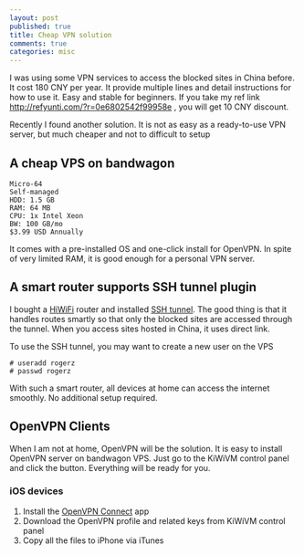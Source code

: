 ```yaml
---
layout: post
published: true
title: Cheap VPN solution
comments: true
categories: misc
---
```


I was using some VPN services to access the blocked sites in China before. It cost 180 CNY per year. It provide multiple lines and detail instructions for how to use it. Easy and stable for beginners. If you take my ref link http://refyunti.com/?r=0e6802542f99958e , you will get 10 CNY discount.

Recently I found another solution. It is not as easy as a ready-to-use VPN server, but much cheaper and not to difficult to setup

## A cheap VPS on bandwagon

```
Micro-64 
Self-managed
HDD: 1.5 GB
RAM: 64 MB
CPU: 1x Intel Xeon 
BW: 100 GB/mo
$3.99 USD Annually
```

It comes with a pre-installed OS and one-click install for OpenVPN. In spite of very limited RAM, it is good enough for a personal VPN server.

## A smart router supports SSH tunnel plugin

I bought a [HiWiFi](http://www.hiwifi.com) router and installed [SSH tunnel](https://app.hiwifi.com/store.php?m=plugins&a=info&rid=564371&sid=19). The good thing is that it handles routes smartly so that only the blocked sites are accessed through the tunnel. When you access sites hosted in China, it uses direct link.

To use the SSH tunnel, you may want to create a new user on the VPS

```shell
# useradd rogerz
# passwd rogerz
```

With such a smart router, all devices at home can access the internet smoothly. No additional setup required.

## OpenVPN Clients

When I am not at home, OpenVPN will be the solution. It is easy to install OpenVPN server on bandwagon VPS. Just go to the KiWiVM control panel and click the button. Everything will be ready for you.

### iOS devices

1. Install the [OpenVPN Connect](https://itunes.apple.com/us/app/openvpn-connect/id590379981?mt=8) app
2. Download the OpenVPN profile and related keys from KiWiVM control panel
3. Copy all the files to iPhone via iTunes